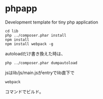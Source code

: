 # phpapp

Development template for tiny php application

    cd lib
    php ../composer.phar install
    npm install
    npm install webpack -g

autoloadだけ書き換えた時は、

    php ../composer.phar dumpautoload

jsはlib/js/main.jsがentryでlib直下で

    webpack

コマンドでビルド。
